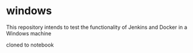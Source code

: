 # windows

This repository intends to test the functionality of Jenkins and Docker in a Windows machine

cloned to notebook


